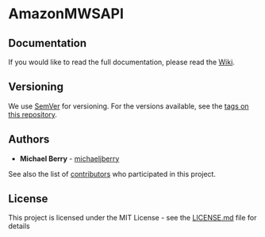 # AmazonMWSAPI

## Documentation

If you would like to read the full documentation, please read the [Wiki](https://github.com/michaeljberry/AmazonMWSAPI/wiki).

## Versioning

We use [SemVer](http://semver.org/) for versioning. For the versions available, see the [tags on this repository](https://github.com/your/project/tags). 

## Authors

* **Michael Berry** - [michaeljberry](https://github.com/michaeljberry)

See also the list of [contributors](https://github.com/michaeljberry/AmazonMWSAPI/graphs/contributors) who participated in this project.

## License

This project is licensed under the MIT License - see the [LICENSE.md](LICENSE.md) file for details
